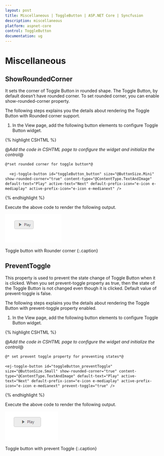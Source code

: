 ```yaml
---
layout: post
title: Miscellaneous | ToggleButton | ASP.NET Core | Syncfusion
description: miscellaneous
platform: aspnet-core
control: ToggleButton
documentation: ug
---
```


# Miscellaneous

## ShowRoundedCorner 

It sets the corner of Toggle Button in rounded shape. The Toggle Button, by default doesn’t have rounded corner. To set rounded corner, you can enable show-rounded-corner property.

The following steps explains you the details about rendering the Toggle Button with Rounded corner support. 

1. In the View page, add the following button elements to configure Toggle Button widget.

{% highlight CSHTML %}

@*Add the code in CSHTML page to configure the widget and initialize the control*@

<div class="one">

	@*set rounded corner for toggle button*@       
	
	  <ej-toggle-button id="toggleButton_button" size="@ButtonSize.Mini" show-rounded-corner="true" content-type="@ContentType.TextAndImage" default-text="Play" active-text="Next" default-prefix-icon="e-icon e-mediaplay" active-prefix-icon="e-icon e-medianext" />

</div>

{%  endhighlight %}

Execute the above code to render the following output.

![](Miscellaneous_images/Miscellaneous_img1.png)

Toggle button with Rounder corner
{:.caption}

## PreventToggle

This property is used to prevent the state change of Toggle Button when it is clicked. When you set prevent-toggle property as true, then the state of the Toggle Button is not changed even though it is clicked. Default value of prevent-toggle is false.

The following steps explains you the details about rendering the Toggle Button with prevent-toggle property enabled.

1. In the View page, add the following button elements to configure Toggle Button widget.

{% highlight CSHTML %}

@*Add the code in CSHTML page to configure the widget and initialize the control*@

<div class="one">

	@* set prevent toggle property for preventing states*@       

	<ej-toggle-button id="toggleButton_preventToggle" size="@ButtonSize.Small" show-rounded-corner="true" content-type="@ContentType.TextAndImage" default-text="Play" active-text="Next" default-prefix-icon="e-icon e-mediaplay" active-prefix-icon="e-icon e-medianext" prevent-toggle="true" />

</div>
	
{% endhighlight %}

Execute the above code to render the following output.



![](Miscellaneous_images/Miscellaneous_img2.png)

Toggle button with prevent Toggle
{:.caption}



